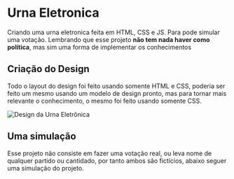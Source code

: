 # Urna Eletronica

Criando uma urna eletronica feita em HTML, CSS e JS. Para pode simular uma votação.
Lembrando que esse projeto **não tem nada haver como política**, mas sim uma forma de implementar os conhecimentos

## Criação do Design

Todo o layout do design foi feito usando somente HTML e CSS, poderia ser feito um mesmo usando um modelo de design pronto, mas para tornar mais relevante o conhecimento, o mesmo foi feito usando somente CSS.

![Design da Urna Eletrônica](https://user-images.githubusercontent.com/68359459/121087511-f0a32400-c7ba-11eb-9c90-996b5421c460.png)

## Uma simulação

Esse projeto não consiste em fazer uma votação real, ou leva nome de qualquer partido ou cantidado, por tanto ambos são fictícios, abaixo seguer uma simulação do projeto.


